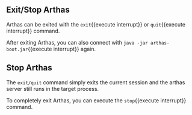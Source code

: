 

## Exit/Stop Arthas

Arthas can be exited with the `exit`{{execute interrupt}} or `quit`{{execute interrupt}} command.

After exiting Arthas, you can also connect with `java -jar arthas-boot.jar`{{execute interrupt}} again.

## Stop Arthas

The `exit/quit` command simply exits the current session and the arthas server still runs in the target process.

To completely exit Arthas, you can execute the `stop`{{execute interrupt}} command.